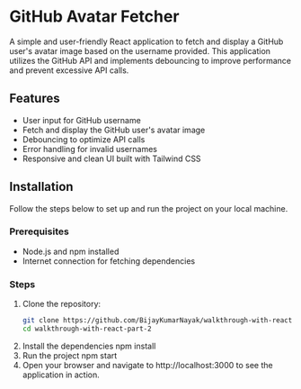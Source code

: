 # GitHub Avatar Fetcher

A simple and user-friendly React application to fetch and display a GitHub user's avatar image based on the username provided. This application utilizes the GitHub API and implements debouncing to improve performance and prevent excessive API calls.

## Features

- User input for GitHub username
- Fetch and display the GitHub user's avatar image
- Debouncing to optimize API calls
- Error handling for invalid usernames
- Responsive and clean UI built with Tailwind CSS

## Installation

Follow the steps below to set up and run the project on your local machine.

### Prerequisites

- Node.js and npm installed
- Internet connection for fetching dependencies

### Steps

1. Clone the repository:
   ```bash
   git clone https://github.com/BijayKumarNayak/walkthrough-with-react-part-2.git
   cd walkthrough-with-react-part-2
2. Install the dependencies
npm install
3. Run the project
npm start
4. Open your browser and navigate to http://localhost:3000 to see the application in action.